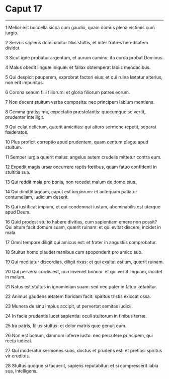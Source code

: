 # Caput 17

***

1 Melior est buccella sicca cum gaudio, quam domus plena victimis cum iurgio.

2 Servus sapiens dominabitur filiis stultis, et inter fratres hereditatem dividet.

3 Sicut igne probatur argentum, et aurum camino: ita corda probat Dominus.

4 Malus obedit linguæ iniquæ: et fallax obtemperat labiis mendacibus.

5 Qui despicit pauperem, exprobrat factori eius: et qui ruina lætatur alterius, non erit impunitus.

6 Corona senum filii filiorum: et gloria filiorum patres eorum.

7 Non decent stultum verba composita: nec principem labium mentiens.

8 Gemma gratissima, expectatio præstolantis: quocumque se vertit, prudenter intelligit.

9 Qui celat delictum, quærit amicitias: qui altero sermone repetit, separat fœderatos.

10 Plus proficit correptio apud prudentem, quam centum plagæ apud stultum.

11 Semper iurgia quærit malus: angelus autem crudelis mittetur contra eum.

12 Expedit magis ursæ occurrere raptis fœtibus, quam fatuo confidenti in stultitia sua.

13 Qui reddit mala pro bonis, non recedet malum de domo eius.

14 Qui dimittit aquam, caput est iurgiorum: et antequam patiatur contumeliam, iudicium deserit.

15 Qui iustificat impium, et qui condemnat iustum, abominabilis est uterque apud Deum.

16 Quid prodest stulto habere divitias, cum sapientiam emere non possit? Qui altum facit domum suam, quærit ruinam: et qui evitat discere, incidet in mala.

17 Omni tempore diligit qui amicus est: et frater in angustiis comprobatur.

18 Stultus homo plaudet manibus cum spoponderit pro amico suo.

19 Qui meditatur discordias, diligit rixas: et qui exaltat ostium, quærit ruinam.

20 Qui perversi cordis est, non inveniet bonum: et qui vertit linguam, incidet in malum.

21 Natus est stultus in ignominiam suam: sed nec pater in fatuo lætabitur.

22 Animus gaudens ætatem floridam facit: spiritus tristis exiccat ossa.

23 Munera de sinu impius accipit, ut pervertat semitas iudicii.

24 In facie prudentis lucet sapientia: oculi stultorum in finibus terræ.

25 Ira patris, filius stultus: et dolor matris quæ genuit eum.

26 Non est bonum, damnum inferre iusto: nec percutere principem, qui recta iudicat.

27 Qui moderatur sermones suos, doctus et prudens est: et pretiosi spiritus vir eruditus.

28 Stultus quoque si tacuerit, sapiens reputabitur: et si compresserit labia sua, intelligens.

